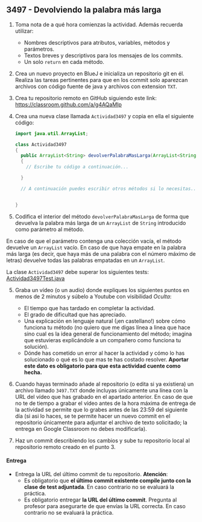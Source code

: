 ## 3497 - Devolviendo la palabra más larga

1. Toma nota de a qué hora comienzas la actividad. Además recuerda utilizar:
   * Nombres descriptivos para atributos, variables, métodos y parámetros.
   * Textos breves y descriptivos para los mensajes de los commits.
   * Un solo `return` en cada método.

2. Crea un nuevo proyecto en BlueJ e inicializa un repositorio git en él. Realiza las tareas pertinentes para que en los commit solo aparezcan archivos con código fuente de java y archivos con extension `TXT`.

3. Crea tu repositorio remoto en GitHub siguiendo este link: https://classroom.github.com/a/g4AQaMIp

5. Crea una nueva clase llamada `Actividad3497` y copia en ella el siguiente código: 

      ```java
      import java.util.ArrayList;

      class Actividad3497
      {
        public ArrayList<String> devolverPalabraMasLarga(ArrayList<String> palabras)
        {
          // Escribe tu código a continuación...

        }

        // A continuación puedes escribir otros métodos si lo necesitas...


      }
      ```

4. Codifica el interior del método `devolverPalabraMasLarga` de forma que devuelva la palabra más larga de un `ArrayList` de `String` introducido como parámetro al método.

  En caso de que el parámetro contenga una colección vacía, el método devuelve un `ArrayList` vacío. En caso de que haya empate en la palabra más larga (es decir, que haya más de una palabra con el número máximo de letras) devuelve todas las palabras empatadas en un `ArrayList`.
  
  La clase `Actividad3497` debe superar los siguientes tests: [Actividad3497Test.java](https://gist.github.com/miguelbayon/c8a9f08610ca29b8016ce1e00a75eee2)

5. Graba un vídeo (o un audio) donde expliques los siguientes puntos en menos de 2 minutos y súbelo a Youtube con visibilidad *Oculta*:
    - El tiempo que has tardado en completar la actividad.
    - El grado de dificultad que has apreciado.
    - Una explicación en lenguaje natural (¡en castellano!) sobre cómo funciona tu método (no quiero que me digas línea a linea que hace sino cual es la idea general de funcionamiento del método; imagina que estuvieras explicándole a un compañero como funciona tu solución).
    - Dónde has cometido un error al hacer la actividad y cómo lo has solucionado o qué es lo que mas te has costado resolver. **Aportar este dato es obligatorio para que esta actividad cuente como hecha.**

5. Cuando hayas terminado añade al repositorio (o edita si ya existiera) un archivo llamado `3497.TXT` donde incluyas únicamente una línea con la URL del vídeo que has grabado en el apartado anterior. En caso de que no te de tiempo a grabar el vídeo antes de la hora máxima de entrega de la actividad se permite que lo grabes antes de las 23:59 del siguiente día (si asi lo haces, se te permite hacer un nuevo commit en el repositorio únicamente para adjuntar el archivo de texto solicitado; la entrega en Google Classroom no debes modificarla).

6. Haz un commit describiendo los cambios y sube tu repositorio local al repositorio remoto creado en el punto 3.

#### Entrega

* Entrega la URL del último commit de tu repositorio. __Atención__: 
  * Es obligatorio que __el último commit existente compile junto con la clase de test adjuntada__. En caso contrario no se evaluará la práctica.
  * Es obligatorio entregar __la URL del último commit__. Pregunta al profesor para asegurarte de que envías la URL correcta. En caso contrario no se evaluará la práctica.
